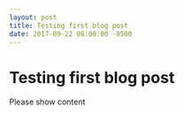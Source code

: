 ```yaml
---
layout: post
title: Testing first blog post
date: 2017-09-22 08:00:00 -0500
---
```



# Testing first blog post

Please show content

